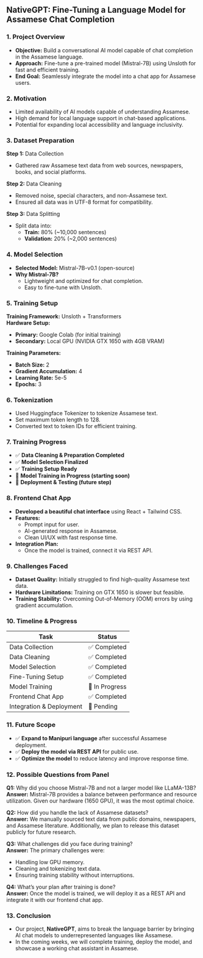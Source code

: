 ## NativeGPT: Fine-Tuning a Language Model for Assamese Chat Completion

### 1. Project Overview

- **Objective:** Build a conversational AI model capable of chat completion in the Assamese language.
- **Approach:** Fine-tune a pre-trained model (Mistral-7B) using Unsloth for fast and efficient training.
- **End Goal:** Seamlessly integrate the model into a chat app for Assamese users.

### 2. Motivation

- Limited availability of AI models capable of understanding Assamese.
- High demand for local language support in chat-based applications.
- Potential for expanding local accessibility and language inclusivity.

### 3. Dataset Preparation

**Step 1:** Data Collection

- Gathered raw Assamese text data from web sources, newspapers, books, and social platforms.

**Step 2:** Data Cleaning

- Removed noise, special characters, and non-Assamese text.
- Ensured all data was in UTF-8 format for compatibility.

**Step 3:** Data Splitting

- Split data into:
  - **Train:** 80% (\~10,000 sentences)
  - **Validation:** 20% (\~2,000 sentences)

### 4. Model Selection

- **Selected Model:** Mistral-7B-v0.1 (open-source)
- **Why Mistral-7B?**
  - Lightweight and optimized for chat completion.
  - Easy to fine-tune with Unsloth.

### 5. Training Setup

**Training Framework:** Unsloth + Transformers\
**Hardware Setup:**

- **Primary:** Google Colab (for initial training)
- **Secondary:** Local GPU (NVIDIA GTX 1650 with 4GB VRAM)

**Training Parameters:**

- **Batch Size:** 2
- **Gradient Accumulation:** 4
- **Learning Rate:** 5e-5
- **Epochs:** 3

### 6. Tokenization

- Used Huggingface Tokenizer to tokenize Assamese text.
- Set maximum token length to 128.
- Converted text to token IDs for efficient training.

### 7. Training Progress

- ✅ **Data Cleaning & Preparation Completed**
- ✅ **Model Selection Finalized**
- ✅ **Training Setup Ready**
- 🔲 **Model Training in Progress (starting soon)**
- 🔲 **Deployment & Testing (future step)**

### 8. Frontend Chat App

- **Developed a beautiful chat interface** using React + Tailwind CSS.
- **Features:**
  - Prompt input for user.
  - AI-generated response in Assamese.
  - Clean UI/UX with fast response time.
- **Integration Plan:**
  - Once the model is trained, connect it via REST API.

### 9. Challenges Faced

- **Dataset Quality:** Initially struggled to find high-quality Assamese text data.
- **Hardware Limitations:** Training on GTX 1650 is slower but feasible.
- **Training Stability:** Overcoming Out-of-Memory (OOM) errors by using gradient accumulation.

### 10. Timeline & Progress

| Task                     | Status         |
| ------------------------ | -------------- |
| Data Collection          | ✅ Completed    |
| Data Cleaning            | ✅ Completed    |
| Model Selection          | ✅ Completed    |
| Fine-Tuning Setup        | ✅ Completed    |
| Model Training           | 🔲 In Progress |
| Frontend Chat App        | ✅ Completed    |
| Integration & Deployment | 🔲 Pending     |

### 11. Future Scope

- ✅ **Expand to Manipuri language** after successful Assamese deployment.
- ✅ **Deploy the model via REST API** for public use.
- ✅ **Optimize the model** to reduce latency and improve response time.

### 12. Possible Questions from Panel

**Q1:** Why did you choose Mistral-7B and not a larger model like LLaMA-13B?\
**Answer:** Mistral-7B provides a balance between performance and resource utilization. Given our hardware (1650 GPU), it was the most optimal choice.

**Q2:** How did you handle the lack of Assamese datasets?\
**Answer:** We manually sourced text data from public domains, newspapers, and Assamese literature. Additionally, we plan to release this dataset publicly for future research.

**Q3:** What challenges did you face during training?\
**Answer:** The primary challenges were:

- Handling low GPU memory.
- Cleaning and tokenizing text data.
- Ensuring training stability without interruptions.

**Q4:** What’s your plan after training is done?\
**Answer:** Once the model is trained, we will deploy it as a REST API and integrate it with our frontend chat app.

### 13. Conclusion

- Our project, **NativeGPT**, aims to break the language barrier by bringing AI chat models to underrepresented languages like Assamese.
- In the coming weeks, we will complete training, deploy the model, and showcase a working chat assistant in Assamese.

